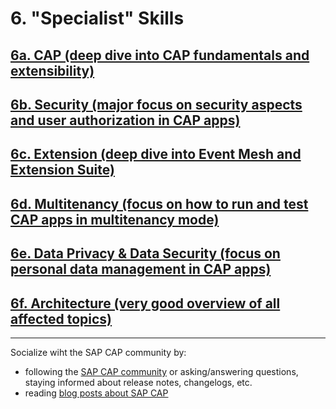# 6. "Specialist" Skills

## [6a. CAP (deep dive into CAP fundamentals and extensibility)](https://github.com/msg-CareerPaths/sap-cap-persona/blob/main/chapters/001-specialist-skills/006a-CAP-Specialist.md)

## [6b. Security (major focus on security aspects and user authorization in CAP apps)](https://github.com/msg-CareerPaths/sap-cap-persona/blob/main/chapters/001-specialist-skills/006b-Security-Specialist.md)

## [6c. Extension (deep dive into Event Mesh and Extension Suite)](https://github.com/msg-CareerPaths/sap-cap-persona/blob/main/chapters/001-specialist-skills/006c-Extension-Specialist.md)

## [6d. Multitenancy (focus on how to run and test CAP apps in multitenancy mode)](https://github.com/msg-CareerPaths/sap-cap-persona/blob/main/chapters/001-specialist-skills/006d-Multitenancy-Specialist.md)

## [6e. Data Privacy & Data Security (focus on personal data management in CAP apps)](https://github.com/msg-CareerPaths/sap-cap-persona/blob/main/chapters/001-specialist-skills/006e-Data-Privacy-%26-Data-Security-Specialist.md)

## [6f. Architecture (very good overview of all affected topics)](https://github.com/msg-CareerPaths/sap-cap-persona/blob/main/chapters/001-specialist-skills/006f-Architecture-Specialist.md)

---

Socialize wiht the SAP CAP community by:

- following the [SAP CAP community](https://community.sap.com/topics/cloud-application-programming) or asking/answering questions, staying informed about release notes, changelogs, etc.
- reading [blog posts about SAP CAP](https://community.sap.com/search/?ct=blog&mt=9f13aee1-834c-4105-8e43-ee442775e5ce&q=cloud%20application%20programming)
